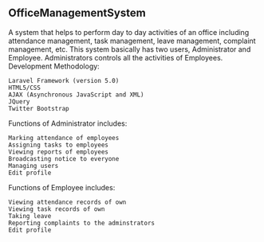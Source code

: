 ## OfficeManagementSystem

A system that helps to perform day to day activities of an office  including attendance management, task management, leave management,  complaint management, etc.
This system basically has two users, Administrator and Employee. Administrators controls all the activities of Employees. 
Development Methodology:
 

    Laravel Framework (version 5.0)
    HTML5/CSS
    AJAX (Asynchronous JavaScript and XML)
    JQuery
    Twitter Bootstrap

Functions of Administrator includes:
 

    Marking attendance of employees
    Assigning tasks to employees
    Viewing reports of employees
    Broadcasting notice to everyone
    Managing users
    Edit profile

Functions of Employee includes:
 

    Viewing attendance records of own
    Viewing task records of own
    Taking leave
    Reporting complaints to the adminstrators
    Edit profile
